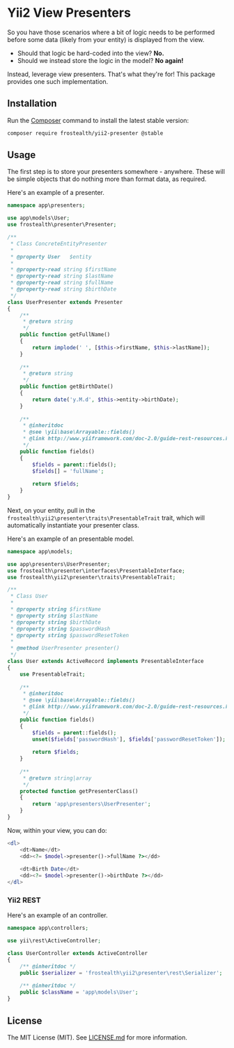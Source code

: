 Yii2 View Presenters
=============

So you have those scenarios where a bit of logic needs to be performed before some data (likely from your entity) 
is displayed from the view.

* Should that logic be hard-coded into the view? **No.**
* Should we instead store the logic in the model? **No again!**

Instead, leverage view presenters. That's what they're for! This package provides one such implementation.

## Installation

Run the [Composer](http://getcomposer.org/download/) command to install the latest stable version:

```bash
composer require frostealth/yii2-presenter @stable
```

## Usage

The first step is to store your presenters somewhere - anywhere. 
These will be simple objects that do nothing more than format data, as required.

Here's an example of a presenter.

```php
namespace app\presenters;

use app\models\User;
use frostealth\presenter\Presenter;

/**
 * Class ConcreteEntityPresenter
 *
 * @property User   $entity
 *
 * @property-read string $firstName
 * @property-read string $lastName
 * @property-read string $fullName
 * @property-read string $birthDate
 */
class UserPresenter extends Presenter
{
    /**
     * @return string
     */
    public function getFullName()
    {
        return implode(' ', [$this->firstName, $this->lastName]);
    }
    
    /**
     * @return string
     */
    public function getBirthDate()
    {
        return date('y.M.d', $this->entity->birthDate);
    }
    
    /**
     * @inheritdoc
     * @see \yii\base\Arrayable::fields()
     * @link http://www.yiiframework.com/doc-2.0/guide-rest-resources.html#fields
     */
    public function fields()
    {
        $fields = parent::fields();
        $fields[] = 'fullName';
        
        return $fields;
    }
}
```

Next, on your entity, pull in the `frostealth\yii2\presenter\traits\PresentableTrait` trait, 
which will automatically instantiate your presenter class.

Here's an example of an presentable model.

```php
namespace app\models;

use app\presenters\UserPresenter;
use frostealth\presenter\interfaces\PresentableInterface;
use frostealth\yii2\presenter\traits\PresentableTrait;

/**
 * Class User
 *
 * @property string $firstName
 * @property string $lastName
 * @property string $birthDate
 * @property string $passwordHash
 * @property string $passwordResetToken
 *
 * @method UserPresenter presenter()
 */
class User extends ActiveRecord implements PresentableInterface
{
    use PresentableTrait;
    
    /**
     * @inheritdoc
     * @see \yii\base\Arrayable::fields()
     * @link http://www.yiiframework.com/doc-2.0/guide-rest-resources.html#fields
     */
    public function fields()
    {
        $fields = parent::fields();
        unset($fields['passwordHash'], $fields['passwordResetToken']);
        
        return $fields;
    }
    
    /**
     * @return string|array
     */
    protected function getPresenterClass()
    {
        return 'app\presenters\UserPresenter';
    }
}
```

Now, within your view, you can do:

```php
<dl>
    <dt>Name</dt>
    <dd><?= $model->presenter()->fullName ?></dd>
    
    <dt>Birth Date</dt>
    <dd><?= $model->presenter()->birthDate ?></dd>
</dl>
```

### Yii2 REST

Here's an example of an controller.

```php
namespace app\controllers;

use yii\rest\ActiveController;

class UserController extends ActiveController
{
    /** @inheritdoc */
    public $serializer = 'frostealth\yii2\presenter\rest\Serializer';
    
    /** @inheritdoc */
    public $className = 'app\models\User';
}
```

## License

The MIT License (MIT).
See [LICENSE.md](https://github.com/frostealth/yii2-presenter/blob/master/LICENSE.md) for more information.
